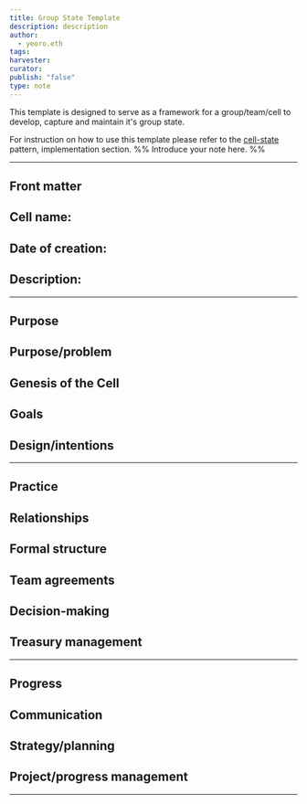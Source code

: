 ```yaml
---
title: Group State Template
description: description
author: 
  - yeoro.eth
tags: 
harvester: 
curator: 
publish: "false"
type: note
---
```


This template is designed to serve as a framework for a group/team/cell to develop, capture and maintain it's group state. 

For instruction on how to use this template please refer to the [cell-state](notes/dao-primitives/patterns/collaboration-scale-patterns/cell-state.md) pattern, implementation section. 
%% Introduce your note here. %%

---

## Front matter

**Cell name:**
- 
**Date of creation:**
- 
**Description:**
- 


---

## Purpose

**Purpose/problem**
- 

**Genesis of the Cell**
 - 

**Goals**
 - 

**Design/intentions**
 - 

---




## Practice

**Relationships**
- 

**Formal structure**
- 

**Team agreements**
- 

**Decision-making**
- 

**Treasury management**
- 

---


## Progress

**Communication**
- 

**Strategy/planning**
- 

**Project/progress management**
- 

---